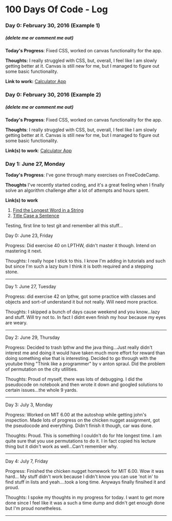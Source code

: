 # 100 Days Of Code - Log

### Day 0: February 30, 2016 (Example 1)
##### (delete me or comment me out)

**Today's Progress**: Fixed CSS, worked on canvas functionality for the app.

**Thoughts:** I really struggled with CSS, but, overall, I feel like I am slowly getting better at it. Canvas is still new for me, but I managed to figure out some basic functionality.

**Link to work:** [Calculator App](http://www.example.com)

### Day 0: February 30, 2016 (Example 2)
##### (delete me or comment me out)

**Today's Progress**: Fixed CSS, worked on canvas functionality for the app.

**Thoughts**: I really struggled with CSS, but, overall, I feel like I am slowly getting better at it. Canvas is still new for me, but I managed to figure out some basic functionality.

**Link(s) to work**: [Calculator App](http://www.example.com)


### Day 1: June 27, Monday

**Today's Progress**: I've gone through many exercises on FreeCodeCamp.

**Thoughts** I've recently started coding, and it's a great feeling when I finally solve an algorithm challenge after a lot of attempts and hours spent.

**Link(s) to work**
1. [Find the Longest Word in a String](https://www.freecodecamp.com/challenges/find-the-longest-word-in-a-string)
2. [Title Case a Sentence](https://www.freecodecamp.com/challenges/title-case-a-sentence)

Testing, first line to test git and remember all this stuff...

Day 0: June 23, Friday

Progress: Did exercise 40 on LPTHW, didn't master it though. Intend on mastering
it next.

Thoughts: I really hope I stick to this. I know I'm adding in tutorials and such
but since I'm such a lazy bum I think it is both required and a stepping stone.

------

Day 1: June 27, Tuesday

Progress: did exercise 42 on lpthw, got some practice with classes and objects
and sort-of understand it but not really. Will need more practice.

Thoughts: I skipped a bunch of days cause weekend and you know...lazy and stuff.
Will try not to. In fact I didnt even finish my hour because my eyes are weary.

-----

Day 2: June 29, Thursday

Progress: Decided to trash lpthw and the java thing...Just really didn't 
interest me and doing it would have taken much more effort for reward than
doing something else that is interesting. Decided to go through with 
the youtube thing "Think like a programmer" by v anton spraul. Did the problem
of permutation on the city utilities.

Thoughts: Proud of myself, there was lots of debugging. I did the pseudocode on
notebook and then wrote it down and googled solutions to certain issues...the
whole 9 yards.

------

Day 3: July 3, Monday

Progress: Worked on MIT 6.00 at the autoshop while getting john's inspection.
Made lots of progress on the chicken nugget assignment, got the pseudocode and
everything. Didn't finish it though, car was done.

Thoughts: Proud. This is something I couldn't do for hte longest time. I am
quite sure that you use permutations to do it. I in fact copied his lecture 
thing but it didn't work as well...Can't remember why.

-------

Day 4: July 7, Friday

Progress: Finished the chicken nugget homework for MIT 6.00. Wow it was hard...
My stuff didn't work because I didn't know you can use 'not in' to find stuff
in lists and yeah....took a long time. Anyways finally finsihed it and proud.

Thoughts: I spoke my thoughts in my progress for today. I want to get more done
since I feel like it was a such a time dump and didn't get enough done but I'm
proud nonetheless.

--------


